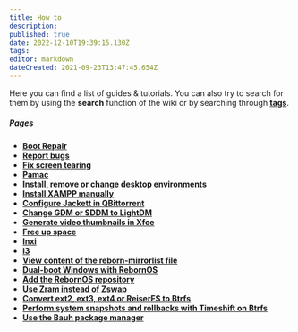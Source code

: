 ```yaml
---
title: How to
description: 
published: true
date: 2022-12-10T19:39:15.130Z
tags: 
editor: markdown
dateCreated: 2021-09-23T13:47:45.654Z
---
```


Here you can find a list of guides & tutorials. You can also try to search for them by using the **search** function of the wiki or by searching through [**tags**](/t).

##### Pages
-   [**Boot Repair**](boot-repair)
-   [**Report bugs**](bugreports)
-   [**Fix screen tearing**](screentear)
-   [**Pamac**](pamac)
-   [**Install, remove or change desktop environments**](changede)
-   [**Install XAMPP manually**](xampp-manually)
-   [**Configure Jackett in QBittorrent**](configure-jackett-in-qbittorrent) 
-   [**Change GDM or SDDM to LightDM**](sddm-to-lightdm)
-   [**Generate video thumbnails in Xfce**](xfce-thumbnails)
-   [**Free up space**](free-space)
-   [**Inxi**](inxi)
-   [**i3**](use-i3)
-   [**View content of the reborn-mirrorlist file**](reborn-mirrorlist-content)
-   [**Dual-boot Windows with RebornOS**](bootloader)
-   [**Add the RebornOS repository**](add-rebornos-repo)
-   [**Use Zram instead of Zswap**](use-zram-instead-of-zswap)
-   [**Convert ext2, ext3, ext4 or ReiserFS to Btrfs**](convert-ext2-ext3-ext4-or-reiserfs-to-btrfs)
-   [**Perform system snapshots and rollbacks with Timeshift on Btrfs**](timeshift-system-snapshots-and-rollbacks-on-btrfs)
-   [**Use the Bauh package manager**](bauh)